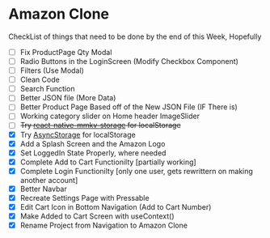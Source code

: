 # Amazon Clone
CheckList of things that need to be done by the end of this Week, Hopefully
- [ ] Fix ProductPage Qty Modal
- [ ] Radio Buttons in the LoginScreen (Modify Checkbox Component)
- [ ] Filters (Use Modal)
- [ ] Clean Code
- [ ] Search Function
- [ ] Better JSON file (More Data)
- [ ] Better Product Page Based off of the New JSON File (IF There is)
- [ ] Working category slider on Home header ImageSlider
- [ ] ~~Try [react-native-mmkv-storage](https://github.com/ammarahm-ed/react-native-mmkv-storage) for localStorage~~
- [x] Try [AsyncStorage](https://react-native-async-storage.github.io/async-storage/docs/usage) for localStorage
- [x] Add a Splash Screen and the Amazon Logo
- [x] Set LoggedIn State Properly, where needed
- [x] Complete Add to Cart Functionilty [partially working]
- [x] Complete Login Functionilty [only one user, gets rewrittern on making another account]
- [x] Better Navbar
- [x] Recreate Settings Page with Pressable
- [x] Edit Cart Icon in Bottom Navigation (Add to Cart Number)
- [x] Make Added to Cart Screen with useContext()
- [x] Rename Project from Navigation to Amazon Clone
